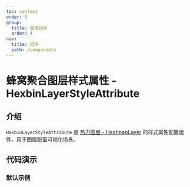 ```yaml
---
toc: content
order: 5
group:
  title: 属性组件
  order: 4
nav:
  title: 组件
  path: /components
---
```


# 蜂窝聚合图层样式属性 - HexbinLayerStyleAttribute

## 介绍

`HexbinLayerStyleAttribute` 是 [热力图层 - HeatmapLayer](/components/layers/base-layers/heatmap-layer) 的样式属性配置组件，用于图层配置可视化场景。

## 代码演示

### 默认示例

<code src="./demos/default.tsx"></code>

<API></API>
